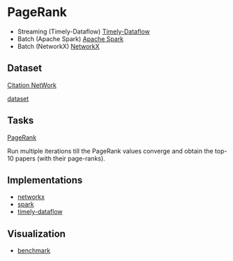 # PageRank

- Streaming (Timely-Dataflow) [Timely-Dataflow](https://github.com/TimelyDataflow/timely-dataflow)
- Batch (Apache Spark) [Apache Spark](https://spark.apache.org/)
- Batch (NetworkX) [NetworkX](https://networkx.org/)

## Dataset

[Citation NetWork](https://snap.stanford.edu/data/cit-HepPh.html)

[dataset](./dataset/)

## Tasks

[PageRank](https://neo4j.com/docs/graph-data-science/current/algorithms/page-rank/)

Run multiple iterations till the PageRank values converge and obtain the top-10 papers (with their page-ranks).

## Implementations

- [networkx](./networkx/)
- [spark](./spark/)
- [timely-dataflow](./timely-dataflow/)

## Visualization

- [benchmark](./visualization/benchmark.ipynb)
